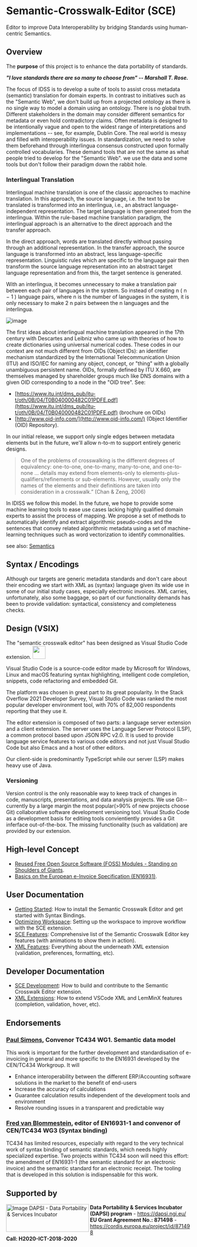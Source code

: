 # Semantic-Crosswalk-Editor (SCE)

Editor to improve Data Interoperability by bridging Standards using human-centric Semantics.

## Overview

The **purpose** of this project is to enhance the data portability of standards.

***"I love standards there are so many to choose from" -- Marshall T. Rose.***

The focus of IDSS is to develop a suite of tools to assist cross metadata (semantic) translation for domain experts. In contrast to initiatives such as the "Semantic Web", we don't build up from a projected ontology as there is no single way to model a domain using an ontology. There is no global truth. Different stakeholders in the domain may consider different semantics for metadata or even hold contradictory claims. Often metadata is designed to be intentionally vague and open to the widest range of interpretations and implementations -- see, for example, Dublin Core. The real world is messy and filled with interoperability issues. In standardization, we need to solve them beforehand through interlingua consensus constructed upon formally controlled vocabularies. These demand tools that are not the same as what people tried to develop for the "Semantic Web". we use the data and some tools but don't follow their paradigm down the rabbit hole.

### Interlingual Translation

Interlingual machine translation is one of the classic approaches to machine translation. In this approach, the source language, i.e. the text to be translated is transformed into an interlingua, i.e., an abstract language-independent representation. The target language is then generated from the interlingua. Within the rule-based machine translation paradigm, the interlingual approach is an alternative to the direct approach and the transfer approach.

In the direct approach, words are translated directly without passing through an additional representation. In the transfer approach, the source language is transformed into an abstract, less language-specific representation. Linguistic rules which are specific to the language pair then transform the source language representation into an abstract target language representation and from this, the target sentence is generated.

With an interlingua, it becomes unnecessary to make a translation pair between each pair of languages in the system. So instead of creating n ( n − 1 ) language pairs, where n is the number of languages in the system, it is only necessary to make 2 n  pairs between the n languages and the interlingua.

![image](https://user-images.githubusercontent.com/408126/149317225-d4a58f7c-c596-4da2-b97f-89d20af7d7f1.png)

The first ideas about interlingual machine translation appeared in the 17th century with Descartes and Leibniz who came up with theories of how to create dictionaries using universal numerical codes.  These codes in our context are not much different from OIDs (Object IDs): an identifier mechanism standardized by the International Telecommunication Union (ITU) and ISO/IEC for naming any object, concept, or "thing" with a globally unambiguous persistent name. OIDs, formally defined by ITU X.660, are themselves managed by shareholder groups much like DNS domains with a given OID corresponding to a node in the "OID tree". See:

* [https://www.itu.int/dms_pub/itu-t/oth/0B/04/T0B040000482C01PDFE.pdf](https://www.itu.int/dms_pub/itu-t/oth/0B/04/T0B040000482C01PDFE.pdf) (brochure on OIDs)
* [http://www.oid-info.com/](http://www.oid-info.com/) (Object Identifier (OID) Repository).

In our initial release, we support only single edges between metadata elements but in the future, we'll allow n-to-m to support entirely generic designs.

> One of the problems of crosswalking is the different degrees of equivalency: one-to-one,
one-to-many, many-to-one, and one-to-none … details may extend from elements-only to elements-plus-qualifiers/refinements or sub-elements. However, usually only the names of the elements and their definitions are taken into consideration in a crosswalk.” (Chan & Zeng, 2006)

In IDISS we follow this model. In the future, we hope to provide some machine learning tools to ease use cases lacking highly qualified domain experts to assist the process of mapping. We propose a set of methods to automatically identify and extract algorithmic pseudo-codes and the sentences that convey related algorithmic metadata using a set of machine-learning techniques such as word vectorization to identify commonalities.

see also: [Semantics](./Docs/Semantics.md)

## Syntax / Encodings

Although our targets are generic metadata standards and don't care about their encoding we start with XML as (syntax) language given its wide use in some of our initial study cases, especially electronic invoices. XML carries, unfortunately, also some baggage, so part of our functionality demands has been to provide validation: syntactical, consistency and completeness checks.

## Design (VSIX)

The "semantic crosswalk editor" has been designed as Visual Studio Code extension.
<IMG SRC="https://user-images.githubusercontent.com/408126/149361233-30279d28-280a-4bd3-b988-f314a0fd4cc3.png" height="35">

Visual Studio Code is a source-code editor made by Microsoft for Windows, Linux and macOS featuring syntax highlighting, intelligent code completion, snippets, code refactoring and embedded Git.

The platform was chosen in great part to its great popularity. In the Stack Overflow 2021 Developer Survey, Visual Studio Code was ranked the most popular developer environment tool, with 70% of 82,000 respondents reporting that they use it.

The editor extension is composed of two parts: a language server extension and a client extension. The server uses the Language Server Protocol (LSP), a common protocol based upon JSON RPC v2.0. It is used to provide language service features to various code editors and not just Visual Studio Code but also Emacs and a host of other editors.

Our client-side is predominantly TypeScript while our server (LSP) makes heavy use of Java.
	
### Versioning
Version control is the only reasonable way to keep track of changes in code, manuscripts, presentations, and data analysis projects. We use Git-- currently by a large margin the most popular(>90% of new projects choose Git) collaborative software development versioning tool. Visual Studio Code as a development basis for editiing tools convientiently provides a Git inferface out-of-the-box. The missing functionality (such as validation) are provided by our extension.
	
## High-level Concept

* [Reused Free Open Source Software (FOSS) Modules - Standing on Shoulders of Giants](docs/Foss.md).
* [Basics on the European e-Invoice Specification (EN16931)](docs/EN16931.md).

## User Documentation

* [Getting Started](docs/GettingStarted.md): How to install the Semantic Crosswalk Editor and get started with Syntax Bindings.
* [Optimizing Workspace](docs/OptimizingWorkspace.md): Setting up the workspace to improve workflow with the SCE extension.
* [SCE Features](docs/Features.md): Comprehensive list of the Semantic Crosswalk Editor key features (with animations to show them in action).
* [XML Features](https://github.com/DAPSI-IDISS/vscode-xml/tree/IDISS/docs):
  Everything about the underneath XML extension (validation, preferences, formatting, etc).

## Developer Documentation

* [SCE Development](docs/Development.md): How to build and contribute to the Semantic Crosswalk Editor extension.
* [XML Extensions](https://github.com/DAPSI-IDISS/vscode-xml/tree/IDISS/docs/Extensions.md#extensions):
  How to extend VSCode XML and LemMinX features (completion, validation, hover, etc).

## Endorsements

### [Paul Simons](https://www.linkedin.com/in/paulsimonscb/), Convenor TC434 WG1. Semantic data model

This work is important for the further development and standardisation of e-invoicing in general and more specific to the EN16931 developed by the CEN/TC434 Workgroup.
It will

* Enhance interoperability between the different ERP/Accounting software solutions in the market to the benefit of end-users
* Increase the accuracy of calculations
* Guarantee calculation results independent of the development tools and environment
* Resolve rounding issues in a transparent and predictable way

### [Fred van Blommestein](https://www.linkedin.com/in/fred-van-blommestein-7871b43/), editor of EN16931-1 and convenor of CEN/TC434 WG3 (Syntax binding)

TC434 has limited resources, especially with regard to the very technical work of syntax binding of semantic standards, which needs highly specialized expertise. Two projects within TC434 soon will need this effort: the amendment of EN16931-1 (the semantic standard for an electronic invoice) and the semantic standard for an electronic receipt. The tooling that is developed in this solution is indispensable for this work.

## Supported by

<div>
	<a href="https://www.ngi.eu/"><img alt="Image DAPSI - Data Portability & Services Incubator" src="https://dapsi.ngi.eu/wp-content/uploads/2020/01/NGI_DAPSI_Tag-color-positive-large.png" width="225" height="75" align="left"></a>
</div>
<div>
	<b>Data Portability & Services Incubator (DAPSI) program</b> - <a href="https://dapsi.ngi.eu/">https://dapsi.ngi.eu/</a> <br/>
	<b>EU Grant Agreement No.: 871498</b> - <a href="https://cordis.europa.eu/project/id/871498">https://cordis.europa.eu/project/id/871498</a> <br/>
	<b>Call: H2020-ICT-2018-2020</b>
</div>
